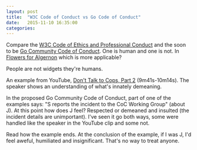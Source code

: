 ```yaml
---
layout: post
title:  "W3C Code of Conduct vs Go Code of Conduct"
date:   2015-11-10 16:35:00
categories:
---
```

Compare the [W3C Code of Ethics and Professional Conduct](http://www.w3.org/Consortium/cepc/) and the soon to be [Go Community Code of Conduct](https://github.com/golang/proposal/blob/master/design/13073-code-of-conduct.md). One is human and one is not. In [Flowers for Algernon](https://en.wikipedia.org/wiki/Flowers_for_Algernon) which is more applicable?

People are not widgets they're humans.

An example from YouTube, [Don't Talk to Cops, Part 2](http://www.youtube.com/watch?v=08fZQWjDVKE&t=9m41s) (9m41s-10m14s). The speaker shows an understanding of what's innately demeaning.

In the proposed Go Community Code of Conduct, part of one of the examples says: "S reports the incident to the CoC Working Group" (about J). At this point how does J feel? Respected or demeaned and insulted (the incident details are unimportant). I've seen it go both ways, some were handled like the speaker in the YouTube clip and some not.

Read how the example ends. At the conclusion of the example, if I was J, I'd feel aweful,  humiliated and insignificant. That's no way to treat anyone.
